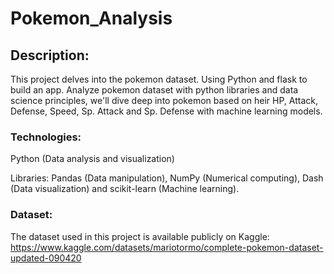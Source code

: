 # Pokemon_Analysis

## Description:

This project delves into the pokemon dataset. Using Python and flask to build an app. Analyze pokemon dataset with python libraries and data science principles, we'll dive deep into pokemon based on heir HP, Attack, Defense, Speed, Sp. Attack and Sp. Defense with machine learning models.

### Technologies:

Python (Data analysis and visualization)

Libraries: Pandas (Data manipulation), NumPy (Numerical computing), Dash (Data visualization) and scikit-learn (Machine learning).
### Dataset:
The dataset used in this project is available publicly on Kaggle: https://www.kaggle.com/datasets/mariotormo/complete-pokemon-dataset-updated-090420
